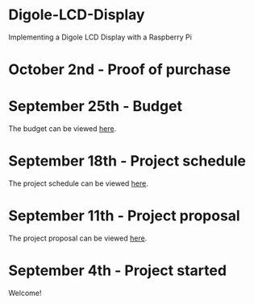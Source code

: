 # Digole-LCD-Display
Implementing a Digole LCD Display with a Raspberry Pi

# October 2nd - Proof of purchase


# September 25th - Budget
The budget can be viewed [here](https://github.com/jacobladan/Digole-LCD-Display/blob/master/documentation/Budget.xlsx).

# September 18th - Project schedule
The project schedule can be viewed [here](https://github.com/jacobladan/Digole-LCD-Display/blob/master/documentation/Capstone%20Gantt%20Schedule.mpp).

# September 11th - Project proposal
The project proposal can be viewed [here](https://github.com/jacobladan/Digole-LCD-Display/blob/master/documentation/Project%20Proposal.xlsx).

# September 4th - Project started
Welcome!
